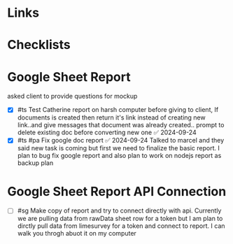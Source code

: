 
# Links



# Checklists


# Google Sheet Report

asked client to provide questions for mockup

- [x] #ts Test Catherine report on harsh computer before giving to client, If documents is created then return it's link instead of creating new link..and give messages that document was already created.. prompt to delete existing doc before converting new one ✅ 2024-09-24
- [x] #ts #pa Fix google doc report ✅ 2024-09-24
Talked to marcel and they said new task is coming but first we need to finalize the basic report. I plan to bug fix google report and also plan to work on nodejs report as backup plan

# Google Sheet Report API Connection

- [ ] #sg Make copy of report and try to connect directly with api. Currently we are pulling data from rawData sheet row for a token but I am plan to dirctly pull data from limesurvey for a token and connect to report. I can walk you throgh abuot it on my computer